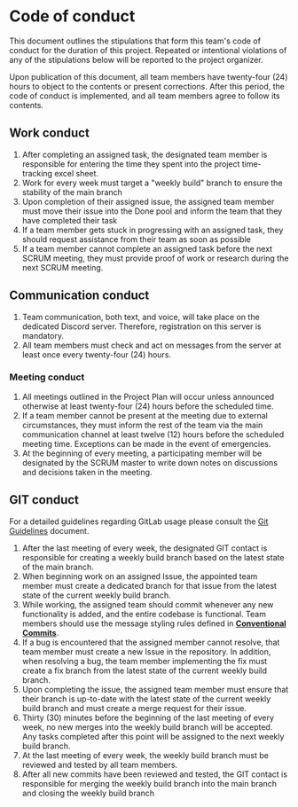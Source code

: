 # Code of conduct

This document outlines the stipulations that form this team's code of conduct for the duration of this project. Repeated or intentional violations of any of the stipulations below will be reported to the project organizer.

Upon publication of this document, all team members have twenty-four (24) hours to object to the contents or present corrections. After this period, the code of conduct is implemented, and all team members agree to follow its contents.

## Work conduct

1. After completing an assigned task, the designated team member is responsible for entering the time they spent into the project time-tracking excel sheet.
2. Work for every week must target a "weekly build" branch to ensure the stability of the main branch
3. Upon completion of their assigned issue, the assigned team member must move their issue into the Done pool and inform the team that they have completed their task
4. If a team member gets stuck in progressing with an assigned task, they should request assistance from their team as soon as possible
5. If a team member cannot complete an assigned task before the next SCRUM meeting, they must provide proof of work or research during the next SCRUM meeting.

## Communication conduct

1. Team communication, both text, and voice, will take place on the dedicated Discord server. Therefore, registration on this server is mandatory.
2. All team members must check and act on messages from the server at least once every twenty-four (24) hours.

### Meeting conduct

1. All meetings outlined in the Project Plan will occur unless announced otherwise at least twenty-four (24) hours before the scheduled time.
2. If a team member cannot be present at the meeting due to external circumstances, they must inform the rest of the team via the main communication channel at least twelve (12) hours before the scheduled meeting time. Exceptions can be made in the event of emergencies.
3. At the beginning of every meeting, a participating member will be designated by the SCRUM master to write down notes on discussions and decisions taken in the meeting.

## GIT conduct

For a detailed guidelines regarding GitLab usage please consult the
[Git Guidelines](git-guidelines.md) document.

 1. After the last meeting of every week, the designated GIT contact is responsible for creating a weekly build branch based on the latest state of the main branch.
 2. When beginning work on an assigned Issue, the appointed team member must create a dedicated branch for that issue from the latest state of the current weekly build branch.
 3. While working, the assigned team should commit whenever any new functionality is added, and the entire codebase is functional. Team members should use the message styling rules defined in [**Conventional Commits**](https://www.conventionalcommits.org/en/v1.0.0/).
 4. If a bug is encountered that the assigned member cannot resolve, that team member must create a new Issue in the repository. In addition, when resolving a bug, the team member implementing the fix must create a fix branch from the latest state of the current weekly build branch.
 5. Upon completing the issue, the assigned team member must ensure that their branch is up-to-date with the latest state of the current weekly build branch and must create a merge request for their issue.
 6. Thirty (30) minutes before the beginning of the last meeting of every week, no new merges into the weekly build branch will be accepted. Any tasks completed after this point will be assigned to the next weekly build branch.
 7. At the last meeting of every week, the weekly build branch must be reviewed and tested by all team members.
 8. After all new commits have been reviewed and tested, the GIT contact is responsible for merging the weekly build branch into the main branch and closing the weekly build branch
